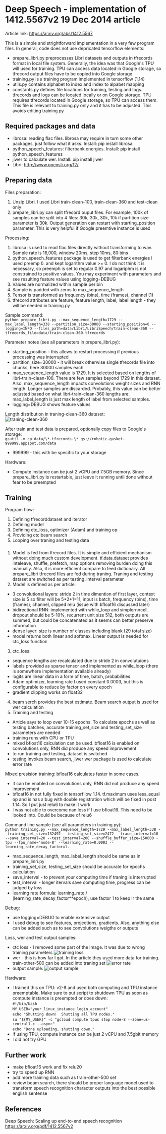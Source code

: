 # Deep Speech - implementation of 1412.5567v2 19 Dec 2014 article
Article link: https://arxiv.org/abs/1412.5567

This is a simple and strightforward implementation in a very few program files. In general, code does not use depricated tensorflow elements: 
- prepare_libri.py preprocesses Libri datasets and outputs in tfrecords format in local file system. Generally, the idea was that Google's TPU will used for training. TPU can access data located in Google storage, so tfrecord output files have to be copied into Google storage
- training.py is a training program implemented in tensorflow (1.14)
- utils.py contains alphabet to index and index to alpabet mapping
- constants.py defines file locations for training, testing and logs. tfrecords and logs can be located locally or on Google storage. TPU requires tfrecords located in Google storage, so TPU can access them. This file is relevant to training.py only and it has to be adjusted. This avoids editing training.py
## Required packages and data
- librosa: reading flac files. librosa may require in turn some other packages, just follow what it asks. Install: pip install librosa
- python_speech_features: filterbank energies. Install: pip install python_speech_features
- jiwer to calculate wer. Install: pip install jiwer
- Libri: http://www.openslr.org/12/
## Preparing data
Files preparation:
1. Unzip Libri. I used Libri train-clean-100, train-clean-360 and test-clean only
2. prepare_libri.py can split tfrecord ouput files. For example, 100k of samples can be split into 4 files: 30k, 30k, 30k, 10k if partition size parameter is 30k. Output generation can restart with starting_position parameter. This is very helpful if Google preemtive instance is used

Processing:
1. librosa is used to read flac files directly without transforming to wav. Sample rate is 16,000, window 20ms, step 10ms, 80 bins
2. python_speech_features package is used to get filterbank energies
I used preemp 0. and kept logarithm value >= 0. I do not think it is necessary, so preemph is set to regular 0.97 and logariphm is not constrained to positive values. You may experiment with parameters and see resulting feature values using logging=DEBUG
3. Values are normalized within sample per bin
4. Sample is padded with zeros to max_sequence_length
5. Tensor is transformed as frequency (bins), time (frames), channel (1)
6. tfrecord attributes are feature, feature length, label, label length - they will be needed in training.py

Sample command:\
`python prepare_libri.py --max_sequence_length=1729 --max_label_length=338 --partition_size=30000 --starting_position=0 --logging=INFO --files_path=data/Libri/LibriSpeech/train-clean-360 --tfrecords_file=data/train-clean-360.tfrecords`

Parameter notes (see all parameters in prepare_libri.py):
- starting_position - this allows to restart processing if previous processing was interrupted
- partition_size=30000 - it will break otherwise single tfrecords file into chunks, here 30000 samples each 
- max_sequence_length value is 1729. It is selected based on lengths of libri-train-clean-100. There are few samples beyond 1729 in this dataset. Also, max_sequence_length impacts convolutions weight sizes and RNN length. Longer samples are discarded. Probably, this value can be better adjusted based on what libri-train-clean-360 lengths are. max_label_length is just max length of label from selected samples.
- logging=DEBUG shows feature values

Length distribution in traning-clean-360 dataset:\
![traning-clean-360](images/training_set_lengths.png "traning-clean-360")

After train and test data is prepared, optionally copy files to Google's storage:\
`gsutil -m cp data/\*.tfrecords.\* gs://robotic-gasket-999999.appspot.com/data`
- 999999 - this with be specific to your storage

Hardware:
- Compute instance can be just 2 vCPU and 7.5GB memory. Since prepare_libri.py is restartable, just leave it running until done without fear to be preempted

## Training
Program flow:

1. Defining tfrecorddataset and iterator
2. Defining model
3. Defining ctc_loss, optimizer (Adam) and training op
4. Providing ctc beam search
5. Looping over traning and testing data

### 
1. Model is fed from tfrecord files. It is simple and efficient mechanism without doing much custom development. tf.data.dataset provides inteleave, shuffle, prefetch, map options removing burden doing this manually. Also, it is more efficient compare to feed dictionary. All prepare_libri tfrecord files are fed during traning. Traning and testing dataset are switched as per testing_interval parameter
2. Model is defined as per article:
- 3 convolutional layers: stride 2 in time dimention of first layer, context size is 5 so filter will be 5\*2+1=11, input is batch, frequency (bins), time (frames), channel, clipped relu (issue with bfloat16 discussed later)
- bidirectional RNN: implemented with while_loop and simplernncell, dropout should be 5-10%, recurrent unit size 512, both outputs are summed, but could be concatenated as it seems can better preserve information
- dense layer: size is number of classes including blank (29 total size)
- model returns both linear and softmax. Linear output is needed for ctc_loss function
3. ctc_loss:
- sequence lengths are recalculated due to stride 2 in convolutuions
- labels provided as sparse tensor and implemented as while_loop (there is somewhere implementation available already)
- logits are linear data in a form of time, batch, probabilities
- Adam optimizer, learning rate I used constant 0.0003, but this is configurable to reduce by factor on every epoch
- gradient clipping works on float32
4. beam serch provides the best estimate. Beam search output is used for wer calculation
5. Training and testing
- Article says to loop over 10-15 epochs. To calculate epochs as well as testing batches, accurate training_set_size and testing_set_size parameters are needed
- training runs with CPU or TPU
- mixed bfloat16 calculation can be used. bfloat16 is enabled on convolutions only, RNN did produce any speed improvement
- to run training and testing, dataset is switched
- testing invokes beam search, jiwer wer package is used to calculate error rate

Mixed presision training:
bfloat16 calculates faster in some cases. 

- It can be enabled on convolutions only, RNN did not produce any speed improvement
- bfloat16 in not fully fixed in tensorfliow 1.14. tf.maximum uses less_equal op and is has a bug with double registration which will be fixed in post 1.14. So I put just relu6 to make it work
- I was not able to overcome nan loss if I use bfloat16. This need to be looked into. Could be because of relu6

Command line sample (see all parameters in training.py):\
`python training.py --max_sequence_length=1729 --max_label_length=338 --training_set_size=132492 --testing_set_size=2472 --trace_interval=10 --save_interval=20 --test_interval=200 --shuffle_buffer_size=150000 -tpu --tpu_name='node-8' --learning_rate=0.0003 --learning_rate_decay_factor=1.`

- max_sequence_length, max_label_length should be same as in prepare_linri.py
- training_set_size, testing_set_size should be accurate for epochs calculation
- save_interval - to prevent your computing time if traning is interrupted
- test_interval - longer itervals save computing time, progress can be judged by loss
- learning rate formula: learning_rate / (learning_rate_decay_factor\*\*epoch), use factor 1 to keep lr the same

Debug:
- use logging=DEBUG to enable extensive output
- I used debug to see features, projections, gradients. Also, anything else can be added such as to see convolutions weigths or outputs

Loss, wer and test output samples:

- ctc loss - I removed some part of the image. It was due to wrong training parameters
![training loss](images/ctc-loss22.png "training loss")
- wer - this is how far I got. In the article they used more data for training. train-other-500 can be added into traning set 
![error rate](images/wer2.png "error rate")
- output sample:
![output sample](images/sample-output.png "output sample")

Hardware:
- I trained this on TPU: v2-8 and used both computing and TPU instance preemptable. Make sure to put script to shutdown TPU as soon as compute instance is preempted or does down:\
`#!/bin/bash`\
`MY_USER="your_linux_instance_login_account"`\
`echo "Shutting down!  Shutting all TPU nodes."`\
`su "${MY_USER}" -c "gcloud compute tpus stop node-8 --zone=us-central1-c --async"`\
`echo "Done uploading, shutting down."`
- If using TPU, compute instance can be just 2 vCPU and 7.5gbit memory
- I did not try GPU

## Further work
- make bfloat16 work and fix relu20
- try to speed up RNN
- add more training data such as train-other-500 set
- review beam search, there should be proper language model used to transform speech recognition character outputs into the best possible english sentense 

## References
Deep Speech: Scaling up end-to-end speech recognition
https://arxiv.org/pdf/1412.5567v2
